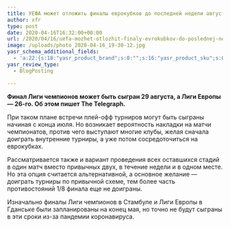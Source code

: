 ```yaml
---
title: УЕФА может отложить финалы еврокубков до последней недели августа
author: xfr
type: post
date: 2020-04-16T16:32:00+00:00
url: /2020/04/16/uefa-mozhet-otlozhit-finaly-evrokubkov-do-poslednej-nedeli-avgusta/
image: /uploads/photo_2020-04-16_19-30-12.jpg
yasr_schema_additional_fields:
  - 'a:22:{s:18:"yasr_product_brand";s:0:"";s:16:"yasr_product_sku";s:0:"";s:37:"yasr_product_global_identifier_select";s:5:"gtin8";s:36:"yasr_product_global_identifier_value";s:0:"";s:18:"yasr_product_price";s:0:"";s:27:"yasr_product_price_currency";s:0:"";s:30:"yasr_product_price_valid_until";s:0:"";s:31:"yasr_product_price_availability";s:12:"Discontinued";s:22:"yasr_product_price_url";s:0:"";s:26:"yasr_localbusiness_address";s:0:"";s:29:"yasr_localbusiness_pricerange";s:0:"";s:28:"yasr_localbusiness_telephone";s:0:"";s:20:"yasr_recipe_cooktime";s:0:"";s:23:"yasr_recipe_description";s:0:"";s:20:"yasr_recipe_keywords";s:0:"";s:21:"yasr_recipe_nutrition";s:0:"";s:20:"yasr_recipe_preptime";s:0:"";s:26:"yasr_recipe_recipecategory";s:0:"";s:25:"yasr_recipe_recipecuisine";s:0:"";s:28:"yasr_recipe_recipeingredient";s:0:"";s:30:"yasr_recipe_recipeinstructions";s:0:"";s:17:"yasr_recipe_video";s:0:"";}'
yasr_review_type:
  - BlogPosting

---
```

**Финал Лиги чемпионов может быть сыгран 29 августа, а Лиги Европы &#8212; 26-го. Об этом пишет The Telegraph.**

При таком плане встречи плей-офф турниров могут быть сыграны начиная с конца июля. Но возникает вероятность накладки на матчи чемпионатов, против чего выступают многие клубы, желая сначала доиграть внутренние турниры, а уже потом сосредоточиться на еврокубках.

Рассматривается также и вариант проведения всех оставшихся стадий в один матч вместо привычных двух, в течение недели и в одном месте. Но эта опция считается альтернативной, а основное желание &#8212; доиграть турниры по привычной схеме, тем более часть противостояний 1/8 финала еще не доиграны.

Изначально финалы Лиги чемпионов в Стамбуле и Лиги Европы в Гданське были запланированы на конец мая, но точно не будут сыграны в эти сроки из-за пандемии коронавируса.